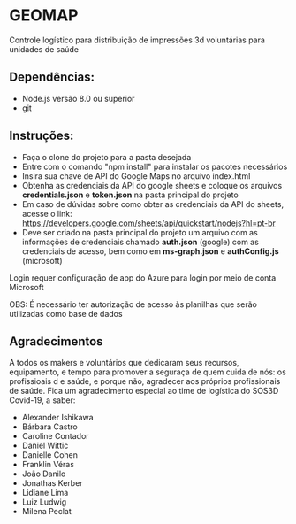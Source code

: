 # GEOMAP
Controle logístico para distribuição de impressões 3d voluntárias para unidades de saúde

## Dependências:
* Node.js versão 8.0 ou superior
* git

## Instruções:
* Faça o clone do projeto para a pasta desejada
* Entre com o comando "npm install" para instalar os pacotes necessários
* Insira sua chave de API do Google Maps no arquivo index.html
* Obtenha as credenciais da API do google sheets e coloque os arquivos **credentials.json** e **token.json** na pasta principal do projeto
* Em caso de dúvidas sobre como obter as credenciais da API do sheets, acesse o link:
https://developers.google.com/sheets/api/quickstart/nodejs?hl=pt-br
* Deve ser criado na pasta principal do projeto um arquivo com as informações de credenciais chamado **auth.json** (google) com as credenciais de acesso, bem como em **ms-graph.json** e **authConfig.js** (microsoft)

Login requer configuração de app do Azure para login por meio de conta Microsoft

OBS: É necessário ter autorização de acesso às planilhas que serão utilizadas como base de dados

## Agradecimentos

A todos os makers e voluntários que dedicaram seus recursos, equipamento, e tempo para promover a seguraça de quem cuida de nós: os profissioais d
e saúde, e porque não, agradecer aos próprios profissionais de saúde.
Fica um agradecimento especial ao time de logística do SOS3D Covid-19, a saber:
* Alexander Ishikawa
* Bárbara Castro
* Caroline Contador
* Daniel Wittic
* Danielle Cohen
* Franklin Véras
* João Danilo
* Jonathas Kerber
* Lidiane Lima
* Luiz Ludwig
* Milena Peclat
